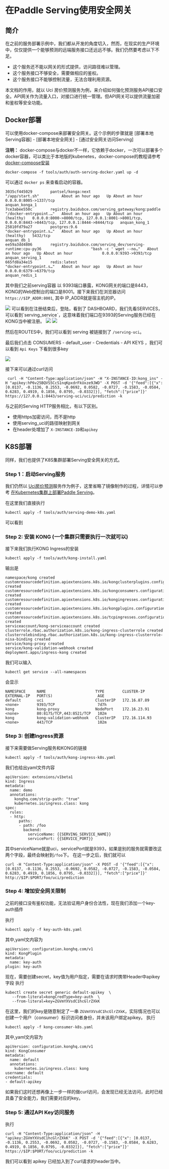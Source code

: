 # 在Paddle Serving使用安全网关

## 简介

在之前的服务部署示例中，我们都从开发的角度切入，然而，在现实的生产环境中，仅仅提供一个能够预测的远端服务接口还远远不够。我们仍然要考虑以下不足。

- 这个服务还不能以网关的形式提供，访问路径难以管理。
- 这个服务接口不够安全，需要做相应的鉴权。
- 这个服务接口不能够控制流量，无法合理利用资源。

本文档的作用，就以 Uci 房价预测服务为例，来介绍如何强化预测服务API接口安全。API网关作为流量入口，对接口进行统一管理。但API网关可以提供流量加密和鉴权等安全功能。

## Docker部署

可以使用docker-compose来部署安全网关。这个示例的步骤就是 [部署本地Serving容器] - [部署本地安全网关] - [通过安全网关访问Serving]

**注明：** docker-compose与docker不一样，它依赖于docker，一次可以部署多个docker容器，可以类比于本地版的kubenetes，docker-compose的教程请参考[docker-compose安装](https://docs.docker.com/compose/install/) 

```shell
docker-compose -f tools/auth/auth-serving-docker.yaml up -d
```

可以通过 `docker ps` 来查看启动的容器。

```shell
3035cf445029        pantsel/konga:next                                                              "/app/start.sh"          About an hour ago   Up About an hour             0.0.0.0:8005->1337/tcp                                                                               anquan_konga_1
7ce3abee550c        registry.baidubce.com/serving_gateway/kong:paddle                               "/docker-entrypoint.…"   About an hour ago   Up About an hour (healthy)   0.0.0.0:8000->8000/tcp, 127.0.0.1:8001->8001/tcp, 0.0.0.0:8443->8443/tcp, 127.0.0.1:8444->8444/tcp   anquan_kong_1
25810fd79a27        postgres:9.6                                                                    "docker-entrypoint.s…"   About an hour ago   Up About an hour (healthy)   5432/tcp                                                                                             anquan_db_1
ee59a3dd4806        registry.baidubce.com/serving_dev/serving-runtime:cpu-py36                      "bash -c ' wget --no…"   About an hour ago   Up About an hour             0.0.0.0:9393->9393/tcp                                                                               anquan_serving_1
665fd8a34e15        redis:latest                                                                    "docker-entrypoint.s…"   About an hour ago   Up About an hour             0.0.0.0:6379->6379/tcp                                                                               anquan_redis_1 
```

其中我们之前serving容器 以 9393端口暴露，KONG网关的端口是8443， KONG的Web控制台的端口是8001。接下来我们在浏览器访问 `https://$IP_ADDR:8001`, 其中 IP_ADDR就是宿主机的IP。

<img src="images/kong-dashboard.png">
可以看到在注册结束后，登陆，看到了 DASHBOARD，我们先看SERVICES，可以看到`serving_service`，这意味着我们端口在9393的Serving服务已经在KONG当中被注册。

<img src="images/kong-services.png">
<img src="images/kong-routes.png">

然后在ROUTES中，我们可以看到 serving 被链接到了 `/serving-uci`。

最后我们点击 CONSUMERS - default_user - Credentials - API KEYS ，我们可以看到 `Api Keys` 下看到很多key

<img src="images/kong-api_keys.png">

接下来可以通过curl访问

```shell
 curl -H "Content-Type:application/json" -H "X-INSTANCE-ID:kong_ins" -H "apikey:hP6v25BQVS5CcS1nqKpxdrFkUxze9JWD" -X POST -d '{"feed":[{"x": [0.0137, -0.1136, 0.2553, -0.0692, 0.0582, -0.0727, -0.1583, -0.0584, 0.6283, 0.4919, 0.1856, 0.0795, -0.0332]}], "fetch":["price"]}' https://127.0.0.1:8443/serving-uci/uci/prediction -k
```

与之前的Serving HTTP服务相比，有以下区别。

- 使用https加密访问，而不是http
- 使用serving_uci的路径映射到网关
- 在header处增加了 `X-INSTANCE-ID`和`apikey`


## K8S部署

同样，我们也提供了K8S集群部署Serving安全网关的方式。

### Step 1：启动Serving服务

我们仍然以 [Uci房价预测](../examples/C++/fit_a_line/)服务作为例子，这里省略了镜像制作的过程，详情可以参考 [在Kubernetes集群上部署Paddle Serving](./Run_On_Kubernetes_CN.md)。

在这里我们直接执行 
```
kubectl apply -f tools/auth/serving-demo-k8s.yaml
```

可以看到

### Step 2: 安装 KONG (一个集群只需要执行一次就可以)
接下来我们执行KONG Ingress的安装
```
kubectl apply -f tools/auth/kong-install.yaml
```

输出是
```
namespace/kong created
customresourcedefinition.apiextensions.k8s.io/kongclusterplugins.configuration.konghq.com created
customresourcedefinition.apiextensions.k8s.io/kongconsumers.configuration.konghq.com created
customresourcedefinition.apiextensions.k8s.io/kongingresses.configuration.konghq.com created
customresourcedefinition.apiextensions.k8s.io/kongplugins.configuration.konghq.com created
customresourcedefinition.apiextensions.k8s.io/tcpingresses.configuration.konghq.com created
serviceaccount/kong-serviceaccount created
clusterrole.rbac.authorization.k8s.io/kong-ingress-clusterrole created
clusterrolebinding.rbac.authorization.k8s.io/kong-ingress-clusterrole-nisa-binding created
service/kong-proxy created
service/kong-validation-webhook created
deployment.apps/ingress-kong created
```
我们可以输入
```
kubectl get service --all-namespaces 
```
会显示
```
NAMESPACE     NAME                      TYPE        CLUSTER-IP       EXTERNAL-IP   PORT(S)                    AGE
default       uci                       ClusterIP   172.16.87.89     <none>        9393/TCP                   7d7h
kong          kong-proxy                NodePort    172.16.23.91     <none>        80:8175/TCP,443:8521/TCP   102m
kong          kong-validation-webhook   ClusterIP   172.16.114.93    <none>        443/TCP                    102m

```

### Step 3: 创建Ingress资源

接下来需要做Serving服务和KONG的链接

```
kubectl apply -f tools/auth/kong-ingress-k8s.yaml
```

我们也给出yaml文件内容
```
apiVersion: extensions/v1beta1
kind: Ingress
metadata:
  name: demo
  annotations:
    konghq.com/strip-path: "true"
    kubernetes.io/ingress.class: kong
spec:
  rules:
  - http:
      paths:
      - path: /foo
        backend:
          serviceName: {{SERVING_SERVICE_NAME}}
          servicePort: {{SERVICE_PORT}}
```
其中serviceName就是uci，servicePort就是9393，如果是别的服务就需要改这两个字段，最终会映射到`/foo`下。
在这一步之后，我们就可以 
```
curl -H "Content-Type:application/json" -X POST -d '{"feed":[{"x": [0.0137, -0.1136, 0.2553, -0.0692, 0.0582, -0.0727, -0.1583, -0.0584, 0.6283, 0.4919, 0.1856, 0.0795, -0.0332]}], "fetch":["price"]}' http://$IP:$PORT/foo/uci/prediction
```

### Step 4: 增加安全网关限制

之前的接口没有鉴权功能，无法验证用户身份合法性，现在我们添加一个key-auth插件

执行
```
kubectl apply -f key-auth-k8s.yaml
```

其中,yaml文内容为
```
apiVersion: configuration.konghq.com/v1
kind: KongPlugin
metadata:
  name: key-auth
plugin: key-auth
```

现在，需要创建secret，key值为用户指定，需要在请求时携带Header中apikey字段
执行
```
kubectl create secret generic default-apikey  \
   --from-literal=kongCredType=key-auth  \
   --from-literal=key=ZGVmYXVsdC1hcGlrZXkK
```

在这里，我们的key是随意制定了一串 `ZGVmYXVsdC1hcGlrZXkK`，实际情况也可以
创建一个用户（consumer）标识访问者身份，并未该用户绑定apikey。
执行
```
kubectl apply -f kong-consumer-k8s.yaml
```

其中,yaml文内容为
```
apiVersion: configuration.konghq.com/v1
kind: KongConsumer
metadata:
  name: default
  annotations:
    kubernetes.io/ingress.class: kong
username: default
credentials:
- default-apikey
```

如果我们这时还想再像上一步一样的做curl访问，会发现已经无法访问，此时已经具备了安全能力，我们需要对应的key。


### Step 5: 通过API Key访问服务

执行
```
curl -H "Content-Type:application/json" -H "apikey:ZGVmYXVsdC1hcGlrZXkK" -X POST -d '{"feed":[{"x": [0.0137, -0.1136, 0.2553, -0.0692, 0.0582, -0.0727, -0.1583, -0.0584, 0.6283, 0.4919, 0.1856, 0.0795, -0.0332]}], "fetch":["price"]}' https://$IP:$PORT/foo/uci/prediction -k
```
我们可以看到 apikey 已经加入到了curl请求的header当中。
